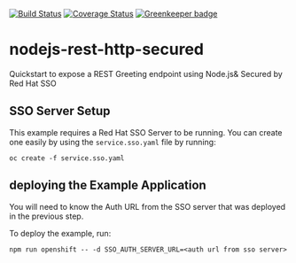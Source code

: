 [![Build Status](https://travis-ci.org/nodeshift-starters/nodejs-rest-http-secured.svg?branch=master)](https://travis-ci.org/nodeshift-starters/nodejs-rest-http-secured) [![Coverage Status](https://coveralls.io/repos/github/nodeshift-starters/nodejs-rest-http-secured/badge.svg?branch=master)](https://coveralls.io/github/nodeshift-starters/nodejs-rest-http-secured?branch=master) [![Greenkeeper badge](https://badges.greenkeeper.io/nodeshift-starters/nodejs-rest-http-secured.svg)](https://greenkeeper.io/)

# nodejs-rest-http-secured
Quickstart to expose a REST Greeting endpoint using Node.js&amp; Secured by Red Hat SSO


## SSO Server Setup

This example requires a Red Hat SSO Server to be running.  You can create one easily by using the `service.sso.yaml` file by running:

    oc create -f service.sso.yaml


## deploying the Example Application

You will need to know the Auth URL from the SSO server that was deployed in the previous step.

To deploy the example, run:

    npm run openshift -- -d SSO_AUTH_SERVER_URL=<auth url from sso server>

